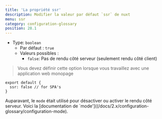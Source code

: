 ```yaml
---
title: 'La propriété ssr'
description: Modifier la valeur par défaut `ssr` de nuxt
menu: ssr
category: configuration-glossary
position: 28.1
---
```


- Type: `boolean`
  - Par défaut : `true`
  - Valeurs possibles :
    - `false`: Pas de rendu côté serveur (seulement rendu côté client)

> Vous devez définir cette option lorsque vous travaillez avec une application web monopage

```js{}[nuxt.config.js]
export default {
  ssr: false // for SPA's
}
```

<base-alert type="next">

Auparavant, le `mode` était utilisé pour désactiver ou activer le rendu côté serveur. Voici la [documentation de `mode']((/docs/2.x/configuration-glossary/configuration-mode).

</base-alert>
